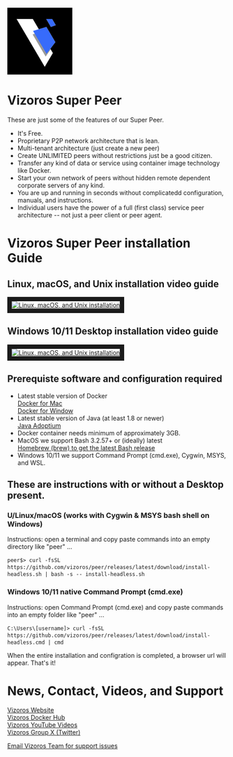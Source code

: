 ![](images/vizoros-logo-smaller.png)
# Vizoros Super Peer
These are just some of the features of our Super Peer.
+ It's Free.
+ Proprietary P2P network architecture that is lean.
+ Multi-tenant architecture (just create a new peer)
+ Create UNLIMITED peers without restrictions just be a good citizen.
+ Transfer any kind of data or service using container image technology like Docker.
+ Start your own network of peers without hidden remote dependent corporate servers of any kind.
+ You are up and running in seconds without complicatedd configuration, manuals, and instructions.
+ Individual users have the power of a full (first class) service peer architecture -- not just a peer client or peer agent.

# Vizoros Super Peer installation Guide #
## Linux, macOS, and Unix installation video guide
<a href="http://www.youtube.com/watch?feature=player_embedded&v=tLp_q8O-3UA" target="_blank"><img src="http://img.youtube.com/vi/tLp_q8O-3UA/0.jpg" 
alt="Linux, macOS, and Unix installation" width="240" height="180" border="10" /></a>

## Windows 10/11 Desktop installation video guide
<a href="http://www.youtube.com/watch?feature=player_embedded&v=s72hSfxuXxI" target="_blank"><img src="http://img.youtube.com/vi/s72hSfxuXxI/0.jpg" 
alt="Linux, macOS, and Unix installation" width="240" height="180" border="10" /></a>

## Prerequiste software and configuration required
- Latest stable version of Docker<br>
  [Docker for Mac](https://docs.docker.com/desktop/install/mac-install/)<br>
  [Docker for Window](https://docs.docker.com/desktop/install/windows-install/)<br>
- Latest stable version of Java (at least 1.8 or newer)<br>
  [Java Adoptium](https://adoptium.net/temurin/releases/)<br>
- Docker container needs minimum of approximately 3GB.  
- MacOS we support Bash 3.2.57+ or (ideally) latest<br>
  [Homebrew (brew) to get the latest Bash release](https://brew.sh/)<br>
- Windows 10/11 we support Command Prompt (cmd.exe), Cygwin, MSYS, and WSL.

## These are instructions with or without a Desktop present.

### U/Linux/macOS (works with Cygwin & MSYS bash shell on Windows) 
Instructions: open a terminal and copy paste commands into an empty directory like "peer" ...
```
peer$> curl -fsSL https://github.com/vizoros/peer/releases/latest/download/install-headless.sh | bash -s -- install-headless.sh
```
### Windows 10/11 native Command Prompt (cmd.exe)
Instructions: open Command Prompt (cmd.exe) and copy paste commands into an empty folder like "peer" ...
```
C:\Users\[username]> curl -fsSL https://github.com/vizoros/peer/releases/latest/download/install-headless.cmd | cmd
```
When the entire installation and configration is completed, a browser url will appear.
That's it!

# News, Contact, Videos, and Support
[Vizoros Website](https://bit.ly/vzos-website)<br>
[Vizoros Docker Hub](https://bit.ly/vzos-docker)<br>
[Vizoros YouTube Videos](https://bit.ly/vzos-youtube)<br>
[Vizoros Group X (Twitter)](https://bit.ly/vzos-twitter)<br>

[Email Vizoros Team for support issues](mailto:vizoros.issues@gmail.com?subject=[Super%20Peer]%20GitHub%20Instructions)
